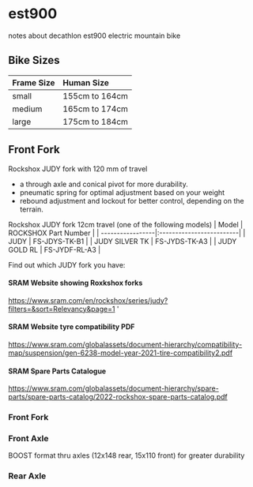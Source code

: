 # est900
notes about decathlon est900 electric mountain bike

## Bike Sizes
| Frame Size    | Human Size     | 
| ------------|:-----------------|
| small       | 155cm to 164cm   | 
| medium      | 165cm to 174cm   |
| large       | 175cm to 184cm   |

## Front Fork
Rockshox JUDY fork with 120 mm of travel <br>
- a through axle and conical pivot for more durability.
- pneumatic spring for optimal adjustment based on your weight
- rebound adjustment and lockout for better control, depending on the terrain.

Rockshox JUDY fork 12cm travel (one of the following models)
| Model            | ROCKSHOX Part Number     | 
| -----------------|:-------------------------|
| JUDY             |      FS-JDYS-TK-B1       | 
| JUDY SILVER TK   |      FS-JYDS-TK-A3       |
| JUDY GOLD RL     |      FS-JYDF-RL-A3       |

Find out which JUDY fork you have:

#### SRAM Website showing Roxkshox forks
https://www.sram.com/en/rockshox/series/judy?filters=&sort=Relevancy&page=1 '

#### SRAM Website tyre compatibility PDF
https://www.sram.com/globalassets/document-hierarchy/compatibility-map/suspension/gen-6238-model-year-2021-tire-compatibility2.pdf

#### SRAM Spare Parts Catalogue
https://www.sram.com/globalassets/document-hierarchy/spare-parts/spare-parts-catalog/2022-rockshox-spare-parts-catalog.pdf


### Front Fork

### Front Axle
BOOST format thru axles (12x148 rear, 15x110 front) for greater durability












### Rear Axle

